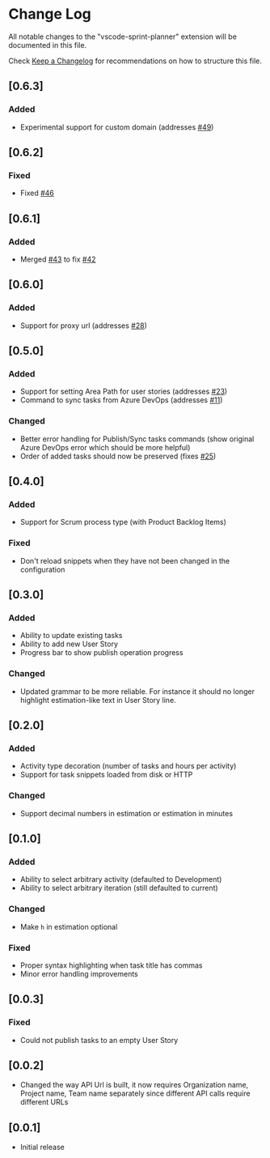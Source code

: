 # Change Log
All notable changes to the "vscode-sprint-planner" extension will be documented in this file.

Check [Keep a Changelog](http://keepachangelog.com/) for recommendations on how to structure this file.

## [0.6.3]
### Added
- Experimental support for custom domain (addresses [#49](https://github.com/ipatalas/vscode-sprint-planner/issues/49))

## [0.6.2]
### Fixed
- Fixed [#46](https://github.com/ipatalas/vscode-sprint-planner/issues/46)

## [0.6.1]
### Added
- Merged [#43](https://github.com/ipatalas/vscode-sprint-planner/pull/43) to fix [#42](https://github.com/ipatalas/vscode-sprint-planner/issues/42)

## [0.6.0]
### Added
- Support for proxy url (addresses [#28](https://github.com/ipatalas/vscode-sprint-planner/issues/28))

## [0.5.0]
### Added
- Support for setting Area Path for user stories (addresses [#23](https://github.com/ipatalas/vscode-sprint-planner/issues/23))
- Command to sync tasks from Azure DevOps (addresses [#11](https://github.com/ipatalas/vscode-sprint-planner/issues/11))
### Changed
- Better error handling for Publish/Sync tasks commands (show original Azure DevOps error which should be more helpful)
- Order of added tasks should now be preserved (fixes [#25](https://github.com/ipatalas/vscode-sprint-planner/issues/25))

## [0.4.0]
### Added
- Support for Scrum process type (with Product Backlog Items)
### Fixed
- Don't reload snippets when they have not been changed in the configuration

## [0.3.0]
### Added
- Ability to update existing tasks
- Ability to add new User Story
- Progress bar to show publish operation progress
### Changed
- Updated grammar to be more reliable. For instance it should no longer highlight estimation-like text in User Story line.

## [0.2.0]
### Added
- Activity type decoration (number of tasks and hours per activity)
- Support for task snippets loaded from disk or HTTP
### Changed
- Support decimal numbers in estimation or estimation in minutes

## [0.1.0]
### Added
- Ability to select arbitrary activity (defaulted to Development)
- Ability to select arbitrary iteration (still defaulted to current)
### Changed
- Make `h` in estimation optional
### Fixed
- Proper syntax highlighting when task title has commas
- Minor error handling improvements

## [0.0.3]
### Fixed
- Could not publish tasks to an empty User Story

## [0.0.2]
- Changed the way API Url is built, it now requires Organization name, Project name, Team name separately since different API calls require different URLs

## [0.0.1]
- Initial release